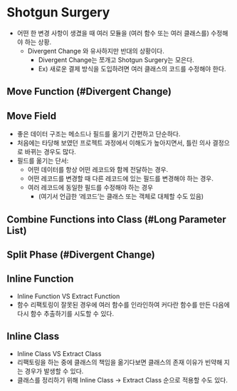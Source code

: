 # Shotgun Surgery
* 어떤 한 변경 사항이 생겼을 때 여러 모듈을 (여러 함수 또는 여러 클래스를) 수정해야 하는 상황.
  * Divergent Change 와 유사하지만 반대의 상황이다. 
    * Divergent Change는 쪼개고 Shotgun Surgery는 모은다. 
    * Ex) 새로운 결제 방식을 도입하려면 여러 클래스의 코드를 수정해야 한다.

## Move Function (#Divergent Change)
## Move Field
* 좋은 데이터 구조는 메소드나 필드를 옮기기 간편하고 단순하다.
* 처음에는 타당해 보였던 프로젝트 과정에서 이해도가 높아지면서, 틀린 의사 결정으로 바뀌는 경우도 많다.
*  필드를 옮기는 단서:
   * 어떤 데이터를 항상 어떤 레코드와 함께 전달하는 경우.
   * 어떤 레코드를 변경할 때 다른 레코드에 있는 필드를 변경해야 하는 경우.
   * 여러 레코드에 동일한 필드를 수정해야 하는 경우
     * (여기서 언급한 ‘레코드’는 클래스 또는 객체로 대체할 수도 있음)

## Combine Functions into Class (#Long Parameter List)
## Split Phase (#Divergent Change)
## Inline Function
* Inline Function VS Extract Function
* 함수 리팩토링이 잘못된 경우에 여러 함수를 인라인하여 커다란 함수를 만든 다음에 다시 함수 추출하기를 시도할 수 있다.

## Inline Class
* Inline Class VS Extract Class
* 리팩토링을 하는 중에 클래스의 책임을 옮기다보면 클래스의 존재 이유가 빈약해 지는 경우가 발생할 수 있다.
* 클래스를 정리하기 위해 Inline Class -> Extract Class 순으로 적용할 수도 있다. 